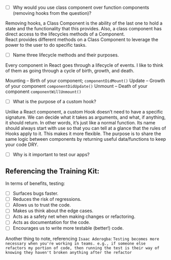 - [ ] Why would you use class component over function components (removing hooks from the question)?

Removing hooks,  a Class Component is the ability of the last one to hold a state and the functionality that this provides. Also, a class component has direct access to the lifecycles methods of a Component.  
React provides different methods on a Class Component to leverage the power to the user to do specific tasks.


- [ ] Name three lifecycle methods and their purposes.

Every component in React goes through a lifecycle of events. I like to think of them as going through a cycle of birth, growth, and death.

Mounting – Birth of your component; `componentDidMount()`
Update – Growth of your component `componentDidUpdate()`
Unmount – Death of your component `componentWillUnmount()`


- [ ] What is the purpose of a custom hook?

Unlike a React component, a custom Hook doesn’t need to have a specific signature. We can decide what it takes as arguments, and what, if anything, it should return. In other words, it’s just like a normal function. Its name should always start with use so that you can tell at a glance that the rules of Hooks apply to it. This makes it more flexible.
The purpose is to share the same logic between components by returning useful data/functions to keep your code DRY.



- [ ] Why is it important to test our apps?

## Referencing the Training Kit:
In terms of benefits, testing:

- [ ] Surfaces bugs faster.
- [ ] Reduces the risk of regressions.
- [ ] Allows us to trust the code.
- [ ] Makes us think about the edge cases.
- [ ] Acts as a safety net when making changes or refactoring.
- [ ] Acts as documentation for the code.
- [ ] Encourages us to write more testable (better!) code.

Another thing to note, referencing `Isaac Aderogba`:
`Testing becomes more necessary when you're working in teams. e.g., if someone else refactors my portion of code, then running the test is their way of knowing they haven't broken anything after the refactor`